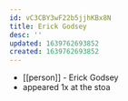 ```yaml
---
id: vC3CBY3wF22b5jjhKBx8N
title: Erick Godsey
desc: ''
updated: 1639762693852
created: 1639762693852
---
```



- [[person]] - Erick Godsey
- appeared 1x at the stoa
